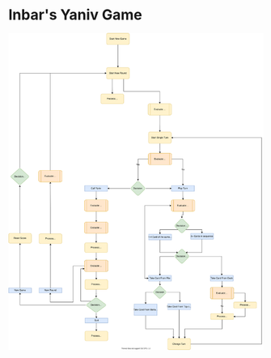 # Inbar's Yaniv Game

![Flow chart of Yaniv Game](https://github.com/Inbar-Weinberg/Yaniv/blob/master/Yaniv%20Game%20Plan.svg)